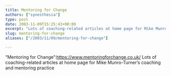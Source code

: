 ```yaml
---
title: Mentoring for Change
authors: ["synesthesia"]
type: post
date: 2003-11-09T15:25:43+00:00
excerpt: "Lots of coaching-related articles at home page for Mike Munro-Turner's coaching and mentoring practice"
slug: mentoring-for-change 
aliases: ["/2003/11/09/mentoring-for-change"]

---
```

&#8220;Mentoring for Change&#8221;:https://www.mentoringforchange.co.uk/ Lots of coaching-related articles at home page for Mike Munro-Turner&#8217;s coaching and mentoring practice